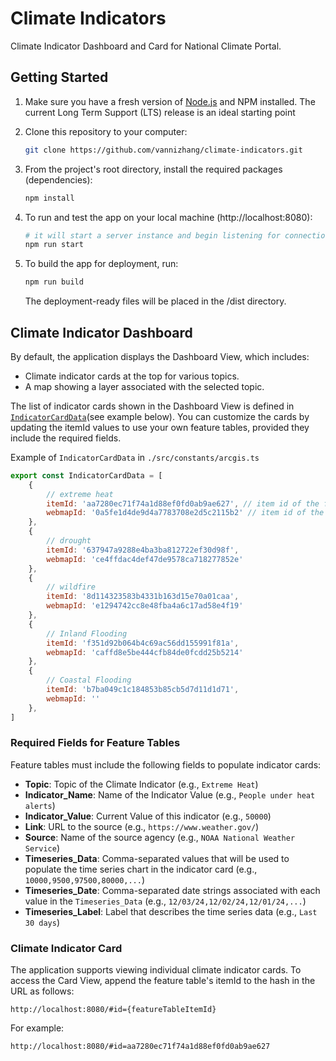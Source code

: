 # Climate Indicators

Climate Indicator Dashboard and Card for National Climate Portal.

## Getting Started

1. Make sure you have a fresh version of [Node.js](https://nodejs.org/en/) and NPM installed. The current Long Term Support (LTS) release is an ideal starting point

2. Clone this repository to your computer: 
    ```sh
    git clone https://github.com/vannizhang/climate-indicators.git
    ```

3. From the project's root directory, install the required packages (dependencies):

    ```sh
    npm install
    ```

4. To run and test the app on your local machine (http://localhost:8080):

    ```sh
    # it will start a server instance and begin listening for connections from localhost on port 8080
    npm run start
    ```

5. To build the app for deployment, run:

    ```sh
    npm run build
    ```

    The deployment-ready files will be placed in the /dist directory.

## Climate Indicator Dashboard

By default, the application displays the Dashboard View, which includes:

- Climate indicator cards at the top for various topics.
- A map showing a layer associated with the selected topic.

The list of indicator cards shown in the Dashboard View is defined in [`IndicatorCardData`](./src/constants/arcgis.ts)(see example below). You can customize the cards by updating the itemId values to use your own feature tables, provided they include the required fields.

Example of `IndicatorCardData` in `./src/constants/arcgis.ts`
```js
export const IndicatorCardData = [
    {
        // extreme heat
        itemId: 'aa7280ec71f74a1d88ef0fd0ab9ae627', // item id of the feature table prepared by Gonzalo that provides indicator data
        webmapId: '0a5fe1d4de9d4a7783708e2d5c2115b2' // item id of the web map that prepared by Dan Pisut
    },
    {
        // drought
        itemId: '637947a9288e4ba3ba812722ef30d98f',
        webmapId: 'ce4ffdac4def47de9578ca718277852e'
    },
    {
        // wildfire
        itemId: '8d114323583b4331b163d15e70a01caa',
        webmapId: 'e1294742cc8e48fba4a6c17ad58e4f19'
    },
    {
        // Inland Flooding
        itemId: 'f351d92b064b4c69ac56dd155991f81a',
        webmapId: 'caffd8e5be444cfb84de0fcdd25b5214'
    },
    {
        // Coastal Flooding
        itemId: 'b7ba049c1c184853b85cb5d7d11d1d71',
        webmapId: ''
    },
]
```

### Required Fields for Feature Tables

Feature tables must include the following fields to populate indicator cards:

- **Topic**: Topic of the Climate Indicator (e.g., `Extreme Heat`)
- **Indicator_Name**: Name of the Indicator Value (e.g., `People under heat alerts`)
- **Indicator_Value**: Current Value of this indicator (e.g., `50000`)
- **Link**: URL to the source (e.g., `https://www.weather.gov/`)
- **Source**: Name of the source agency (e.g., `NOAA National Weather Service`)
- **Timeseries_Data**: Comma-separated values that will be used to populate the time series chart in the indicator card (e.g., `10000,9500,97500,80000,...`)
- **Timeseries_Date**: Comma-separated date strings associated with each value in the `Timeseries_Data` (e.g., `12/03/24,12/02/24,12/01/24,...`)
- **Timeseries_Label**: Label that describes the time series data (e.g., `Last 30 days`)

### Climate Indicator Card

The application supports viewing individual climate indicator cards. To access the Card View, append the feature table's itemId to the hash in the URL as follows:
```
http://localhost:8080/#id={featureTableItemId}
```

For example:
```
http://localhost:8080/#id=aa7280ec71f74a1d88ef0fd0ab9ae627
```